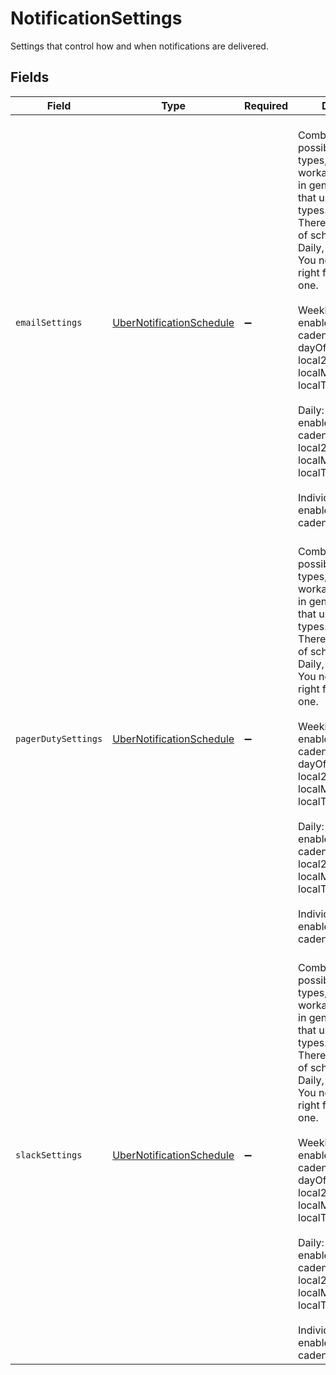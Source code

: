 # NotificationSettings

Settings that control how and when notifications are delivered.


## Fields

| Field                                                                                                                                                                                                                                                                                                                                                                                                                                                                                        | Type                                                                                                                                                                                                                                                                                                                                                                                                                                                                                         | Required                                                                                                                                                                                                                                                                                                                                                                                                                                                                                     | Description                                                                                                                                                                                                                                                                                                                                                                                                                                                                                  |
| -------------------------------------------------------------------------------------------------------------------------------------------------------------------------------------------------------------------------------------------------------------------------------------------------------------------------------------------------------------------------------------------------------------------------------------------------------------------------------------------- | -------------------------------------------------------------------------------------------------------------------------------------------------------------------------------------------------------------------------------------------------------------------------------------------------------------------------------------------------------------------------------------------------------------------------------------------------------------------------------------------- | -------------------------------------------------------------------------------------------------------------------------------------------------------------------------------------------------------------------------------------------------------------------------------------------------------------------------------------------------------------------------------------------------------------------------------------------------------------------------------------------- | -------------------------------------------------------------------------------------------------------------------------------------------------------------------------------------------------------------------------------------------------------------------------------------------------------------------------------------------------------------------------------------------------------------------------------------------------------------------------------------------- |
| `emailSettings`                                                                                                                                                                                                                                                                                                                                                                                                                                                                              | [UberNotificationSchedule](../../models/shared/UberNotificationSchedule.md)                                                                                                                                                                                                                                                                                                                                                                                                                  | :heavy_minus_sign:                                                                                                                                                                                                                                                                                                                                                                                                                                                                           | <br/>Combination of all possible schedule types, a hacky workaround for bugs in generated clients that use polymorphic types.<br/>There are three types of schedules. Weekly, Daily, and Individual. You need to set the right fields for each one.<br/><br/>Weekly:<br/>    enabled, cadence=WEEKLY, dayOfWeek, local24HourOfDay, localMinuteOfHour, localTimezone<br/>    <br/>Daily:<br/>    enabled, cadence=DAILY, local24HourOfDay, localMinuteOfHour, localTimezone<br/>    <br/>Individual:<br/>    enabled, cadence=INDIVIDUAL<br/> |
| `pagerDutySettings`                                                                                                                                                                                                                                                                                                                                                                                                                                                                          | [UberNotificationSchedule](../../models/shared/UberNotificationSchedule.md)                                                                                                                                                                                                                                                                                                                                                                                                                  | :heavy_minus_sign:                                                                                                                                                                                                                                                                                                                                                                                                                                                                           | <br/>Combination of all possible schedule types, a hacky workaround for bugs in generated clients that use polymorphic types.<br/>There are three types of schedules. Weekly, Daily, and Individual. You need to set the right fields for each one.<br/><br/>Weekly:<br/>    enabled, cadence=WEEKLY, dayOfWeek, local24HourOfDay, localMinuteOfHour, localTimezone<br/>    <br/>Daily:<br/>    enabled, cadence=DAILY, local24HourOfDay, localMinuteOfHour, localTimezone<br/>    <br/>Individual:<br/>    enabled, cadence=INDIVIDUAL<br/> |
| `slackSettings`                                                                                                                                                                                                                                                                                                                                                                                                                                                                              | [UberNotificationSchedule](../../models/shared/UberNotificationSchedule.md)                                                                                                                                                                                                                                                                                                                                                                                                                  | :heavy_minus_sign:                                                                                                                                                                                                                                                                                                                                                                                                                                                                           | <br/>Combination of all possible schedule types, a hacky workaround for bugs in generated clients that use polymorphic types.<br/>There are three types of schedules. Weekly, Daily, and Individual. You need to set the right fields for each one.<br/><br/>Weekly:<br/>    enabled, cadence=WEEKLY, dayOfWeek, local24HourOfDay, localMinuteOfHour, localTimezone<br/>    <br/>Daily:<br/>    enabled, cadence=DAILY, local24HourOfDay, localMinuteOfHour, localTimezone<br/>    <br/>Individual:<br/>    enabled, cadence=INDIVIDUAL<br/> |